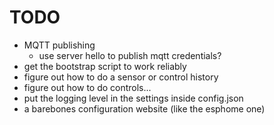 # TODO
- MQTT publishing 
  - use server hello to publish mqtt credentials?
- get the bootstrap script to work reliably
- figure out how to do a sensor or control history
- figure out how to do controls...
- put the logging level in the settings inside config.json
- a barebones configuration website (like the esphome one)

